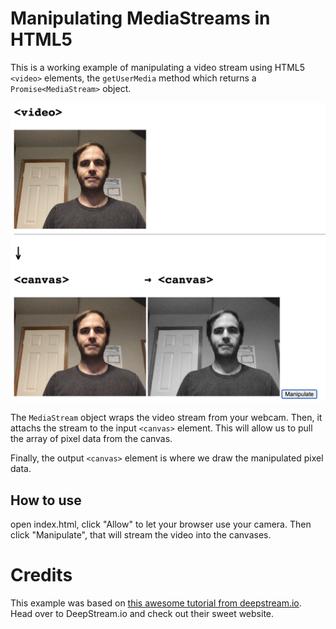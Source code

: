# Manipulating MediaStreams in HTML5

This is a working example of manipulating a video stream using HTML5 `<video>` elements, the `getUserMedia` method which returns a `Promise<MediaStream>` object. 

![screenshot](./screenshot.png)

The `MediaStream` object wraps the video stream from your webcam. Then, it attachs the stream to the input `<canvas>` element. This will allow us to pull the array of pixel data from the canvas.

Finally, the output `<canvas>` element is where we draw the manipulated pixel data.

## How to use
open index.html, click "Allow" to let your browser use your camera. Then click "Manipulate", that will stream the video into the canvases.

# Credits
This example was based on [this awesome tutorial from deepstream.io](https://deepstream.io/tutorials/webrtc/webrtc-video-manipulation/). Head over to DeepStream.io and check out their sweet website.